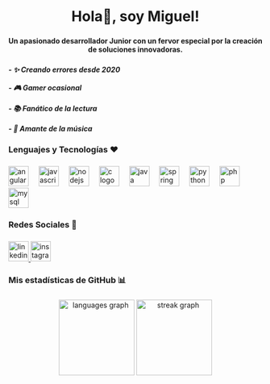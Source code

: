 <h1 align="center">Hola👋, soy Miguel!</h1>

###

<h4 align="center">Un apasionado desarrollador Junior con un fervor especial por la creación de soluciones innovadoras.</h4>

###

<h5 align="left">- ✨ Creando errores desde 2020<br><br>- 🎮 Gamer ocasional<br><br>- 📚 Fanático de la lectura<br><br>- 🎸 Amante de la música</h5>

###

<h3 align="left">Lenguajes y Tecnologías ❤️</h3>

###

<div align="left">
  <img src="https://cdn.jsdelivr.net/gh/devicons/devicon/icons/angularjs/angularjs-original.svg" height="40" alt="angularjs logo"  />
  <img width="12" />
  <img src="https://cdn.jsdelivr.net/gh/devicons/devicon/icons/javascript/javascript-original.svg" height="40" alt="javascript logo"  />
  <img width="12" />
  <img src="https://cdn.jsdelivr.net/gh/devicons/devicon/icons/nodejs/nodejs-original.svg" height="40" alt="nodejs logo"  />
  <img width="12" />
  <img src="https://cdn.jsdelivr.net/gh/devicons/devicon/icons/c/c-original.svg" height="40" alt="c logo"  />
  <img width="12" />
  <img src="https://cdn.jsdelivr.net/gh/devicons/devicon/icons/java/java-original.svg" height="40" alt="java logo"  />
  <img width="12" />
  <img src="https://cdn.jsdelivr.net/gh/devicons/devicon/icons/spring/spring-original.svg" height="40" alt="spring logo"  />
  <img width="12" />
  <img src="https://cdn.jsdelivr.net/gh/devicons/devicon/icons/python/python-original.svg" height="40" alt="python logo"  />
  <img width="12" />
  <img src="https://cdn.jsdelivr.net/gh/devicons/devicon/icons/php/php-original.svg" height="40" alt="php logo"  />
  <img width="12" />
  <img src="https://cdn.jsdelivr.net/gh/devicons/devicon/icons/mysql/mysql-original.svg" height="40" alt="mysql logo"  />
</div>

###

<h3 align="left">Redes Sociales 🔗</h3>

###

<div align="left">
  <a href="https://linkedin.com/in/miguel-salinas-401848239" target="_blank">
    <img src="https://img.shields.io/static/v1?message=LinkedIn&logo=linkedin&label=&color=0077B5&logoColor=white&labelColor=&style=for-the-badge" height="40" alt="linkedin logo"  />
  </a>
  <a href="https://www.instagram.com/ms.linki/?igsh=Nmc5Zng4a3VtZjdz" target="_blank">
    <img src="https://img.shields.io/static/v1?message=Instagram&logo=instagram&label=&color=E4405F&logoColor=white&labelColor=&style=for-the-badge" height="40" alt="instagram logo"  />
  </a>
</div>

###

<h3 align="left">Mis estadísticas de GitHub 📊</h3>

###

<div align="center">
  <img src="https://github-readme-stats.vercel.app/api/top-langs?username=MiguelSalinas0&locale=es&hide_title=false&layout=compact&card_width=320&langs_count=6&theme=aura_dark&hide_border=true&order=2" height="150" alt="languages graph"  />
  <img src="https://streak-stats.demolab.com?user=MiguelSalinas0&locale=es&mode=weekly&theme=aura_dark&hide_border=true&border_radius=5&order=3" height="150" alt="streak graph"  />
</div>

###
